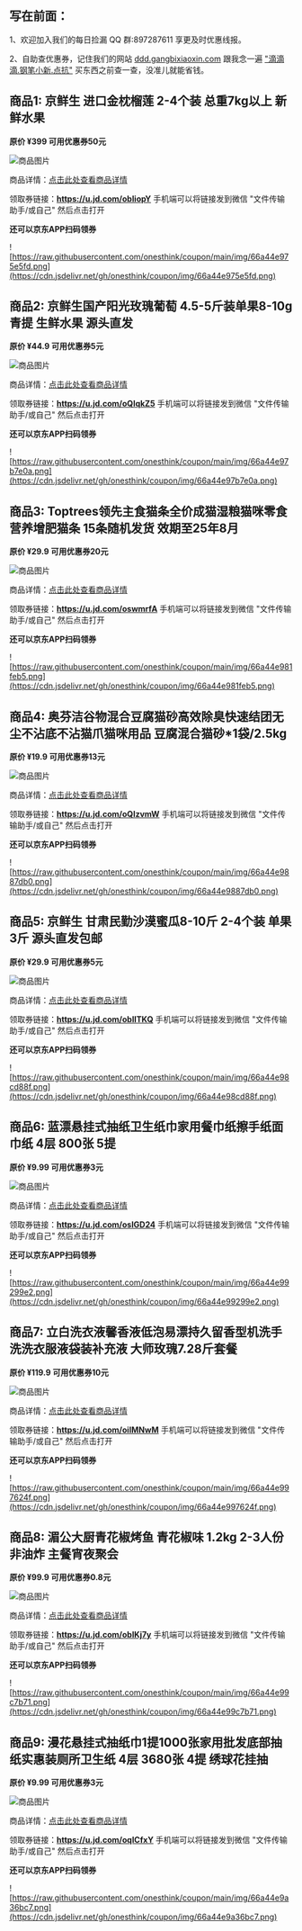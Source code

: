 ## 写在前面：

1、欢迎加入我们的每日捡漏 QQ 群:897287611 享更及时优惠线报。

2、自助查优惠券，记住我们的网站 [ddd.gangbixiaoxin.com](https://ddd.gangbixiaoxin.com) 跟我念一遍 ["滴滴滴.钢笔小新.点抗"](https://ddd.gangbixiaoxin.com) 买东西之前查一查，没准儿就能省钱。

## 商品1: 京鲜生 进口金枕榴莲 2-4个装 总重7kg以上 新鲜水果

**原价 ¥399 可用优惠券50元**

![商品图片](http://img14.360buyimg.com/n1/jfs/t1/1706/11/22010/98439/669726ccFcce94cd7/0efb739f4d612e46.jpg)

商品详情：[点击此处查看商品详情](https://union-click.jd.com/jdc?e=1003156031&amp;p=JF8BAZ8JK1olXDYCVV9dCUIVBmcIHVMlGVlaCgFtUQ5SQi0DBUVOBVlUAwoCFxBCHD1WR0VNGFJeSwcYVBYZQTVMFwcWHHBVVRkqXzdEUzd9ZgJGLmFRKQZUdCUVXiR6GC9pXXBbLSo5dxBARTMfW1dhJHZnIz06VD9IYz9_eCBKJXNlLTwECUl3S2d_eQJlGWV3LD4_QT9cYCcAbT9hKQR2DFc9ahJCQxl6fwtuPmVBIic1bzJ0cDF_fyxICH9DFT4kYyB1Z2tMYyJhP3JhKxkpYTtHdzZ7TGtcKXN1MAUBey5FfTZIe1xmJRhhUwgbBEcnAl8LGlsSVAAFUldYOHsXA19edVsUXAcDVFxVC0knAl8IHVgWXAMHVVxbAE8SM28AHGvC8L7X3u-IgPLDneffovzA1LrWytZtOHsUM28JGlkVWQEDVl5tOEsUM2w4RTUUDgEHXF9UWiVKSG1eQVlIWGgCUlZYC08QCm44GVoUXwQyZG4BCwphVG5PbAxpDlZaISMEWzhwUBJQEid7X1tJJl0pdEthWhZ8fyROCkBeZF5t)

领取券链接：**https://u.jd.com/obIiopY** 手机端可以将链接发到微信 "文件传输助手/或自己" 然后点击打开

**还可以京东APP扫码领券**

![https://raw.githubusercontent.com/onesthink/coupon/main/img/66a44e975e5fd.png](https://cdn.jsdelivr.net/gh/onesthink/coupon/img/66a44e975e5fd.png)

## 商品2: 京鲜生国产阳光玫瑰葡萄 4.5-5斤装单果8-10g 青提 生鲜水果 源头直发

**原价 ¥44.9 可用优惠券5元**

![商品图片](http://img14.360buyimg.com/n1/jfs/t1/50108/29/24538/85445/66a0bfa6F50da8c59/edac5cbd135bce4a.jpg)

商品详情：[点击此处查看商品详情](https://union-click.jd.com/jdc?e=1003156031&amp;p=JF8BAZ8JK1olXDYCVV9dCUgXCmcPH18lGVlaCgFtUQ5SQi0DBUVOBVlUAwoCFxBCHD1WR0VNGFJeSwcYVBYZQTVMFyt-OG1jKwMvWjYQWA96TiQSJHQFMzsHciUVZRtOcCJ3VA5yETcGfktQSjIfW1dhJHZnIz06Sj9uVT98QihWJXNmBzwECUlgS2d6eQIUGXBnLyw_CTtcdx0AbD9mDwR2HFYrahJ_BBgKbwhuPmVcIDctazxkaCp_GixICH9DFzgVXShzXiZUYyJhP3JhLxkpYStHdDZBTGsQB3p2VCQDVStBXyoWSylmG0JcBxcbBEcnAl8LGlsSVAAFUldYOHsXA19edVsUXAcHU1deD04nAl8IHVgWXAMHVVtcDE4SM28AHGvC8L7X3u-IgPLDneffovzA1LrWytZtOHsUM28JGlkVWQEDVl5tOEsUM2w4RTUUDgEHXV5cDSVKSG1eQV9IWWgCUlZYD08TBWk4GVoUXwQyZG4tYy58YhBVaQloWl1iJgsiDzJlBAhtQSF7X2B2EjUkakIfcyphQC0VGk9fZF5t)

领取券链接：**https://u.jd.com/oQIqkZ5** 手机端可以将链接发到微信 "文件传输助手/或自己" 然后点击打开

**还可以京东APP扫码领券**

![https://raw.githubusercontent.com/onesthink/coupon/main/img/66a44e97b7e0a.png](https://cdn.jsdelivr.net/gh/onesthink/coupon/img/66a44e97b7e0a.png)

## 商品3: Toptrees领先主食猫条全价成猫湿粮猫咪零食营养增肥猫条 15条随机发货 效期至25年8月

**原价 ¥29.9 可用优惠券20元**

![商品图片](http://img14.360buyimg.com/n1/jfs/t1/1112/15/21203/173777/669a35cdFede008e0/b2e2fdfdc1d653b2.jpg)

商品详情：[点击此处查看商品详情](https://union-click.jd.com/jdc?e=1003156031&amp;p=JF8BAdQJK1olXwIDUl1bDUkWAV8IGloRVAILVFhbDEwfBV9MRANLAjZbERscSkAJHTRQRA1CCVkdDwtCWhVLHTdNTwcKBENeCVAfUg8bAxVVRVJpP09mUwoEYzUSASx4GSZcAkViOlw4YAhtAjVsSxBJPlVDLzded1xXDxtxaz5hPgZBIjcpbD9ecDF-YglNOWV6Ej0VUix1ShdOeD5lO2FYNBc-akp0YSZaWzh3B2ZgVTYbfjJFYBhSZAxhJG5nIz0qSDwVZzxzfCcTOE5hIjkCViNFZRNqeDhiAnJaNy4pQTBJd21gcixmJkZ0PS40fBJzCxtxTT1hPnoHNAE5YT9lYDN_cgl3Kk9hESkkYBMnVTR1HDhDJBhgSho7AQlWcQxxTxhFPQoOZF9tC0oXBGYOHF0cWDYyVF5tSSUXAmwPH1wTXjYDZF5bC0gWBmoJHlsdXgQyVFZaOJy6u7qCqo6d5NKc3Inkr56ev7uWk2slbQUyVF9cCksTBG4KG2slXQUyV24DZkpEBW0LG1kTM1tJVggHDxRFbW8OE1gdWQQDVm5fCUoVAV84K1tvAFgLKDwUbExDWgR2HllWLQR_HQEeaCUVZgdLYVpPOVZJCD0OSTB-ABA4G2s)

领取券链接：**https://u.jd.com/oswmrfA** 手机端可以将链接发到微信 "文件传输助手/或自己" 然后点击打开

**还可以京东APP扫码领券**

![https://raw.githubusercontent.com/onesthink/coupon/main/img/66a44e981feb5.png](https://cdn.jsdelivr.net/gh/onesthink/coupon/img/66a44e981feb5.png)

## 商品4: 奥芬洁谷物混合豆腐猫砂高效除臭快速结团无尘不沾底不沾猫爪猫咪用品 豆腐混合猫砂*1袋/2.5kg

**原价 ¥19.9 可用优惠券13元**

![商品图片](http://img14.360buyimg.com/n1/jfs/t1/231797/31/23465/153934/6694f45fFbeb83e41/4d41ef4955b833cb.png)

商品详情：[点击此处查看商品详情](https://union-click.jd.com/jdc?e=1003156031&amp;p=JF8BAdwJK1olXwIDUlhfAEofAF8IGlsUVA4AUlpeCEoRA19MRANLAjZbERscSkAJHTRQRA1CCVkdDwtCWhVLHTdNTwcKBENeCVAfUg8beDlbY1thGVoBCxtaVjZJQhpKUx4TPFxpOgwldhxBaAwMfS5LOWB4IQ0-VlxXDxtxazliLgZdIAEPbjxOYCt_RC9NOWV6Ej0vVTl1ShdOey5lOWFYBhcpaktnYW5oWzhnAHBgHS4bfzlvZxtreAxhJG5nIy0mTT9IZw1zfCcTOE5hIjkCViNFZRNobxJTVWVrAjc-azRJdzd8ci9cNkNiHCo6fy93BBhQfCh2FFNcIzwicT9lYCh8cglxKXV1Cik0eC9sY3sKbk8XKDZyDAs9dEpqBQxOaTtjCVBYBBgdcyh3D2M4GmsWXAYFXVhaDkISM18IG2tUMwYEU1peDE8eM244G10WXgcHUV9YCkkRA18IE1wliqu6gdTs3cOu1_GAzOKyiI--gMDVOHsnAF8IGloXXQIFVVxdOHsXAF8LKwV7XFUKVF1cWk15XiQKTQETHgBsVFhbAUwfAWYJK1kUXAQAZG5tcx1Ee298XwcWAkMFCiMDST5VSyoOegF-M1R6KgkLYygTZRpWfz1vKFVhCm5dOA)

领取券链接：**https://u.jd.com/oQIzvmW** 手机端可以将链接发到微信 "文件传输助手/或自己" 然后点击打开

**还可以京东APP扫码领券**

![https://raw.githubusercontent.com/onesthink/coupon/main/img/66a44e9887db0.png](https://cdn.jsdelivr.net/gh/onesthink/coupon/img/66a44e9887db0.png)

## 商品5: 京鲜生 甘肃民勤沙漠蜜瓜8-10斤 2-4个装 单果3斤 源头直发包邮

**原价 ¥29.9 可用优惠券5元**

![商品图片](http://img14.360buyimg.com/n1/jfs/t1/229673/40/20575/105720/668769e3Ffdbd93ae/92a85c70923a6f06.jpg)

商品详情：[点击此处查看商品详情](https://union-click.jd.com/jdc?e=1003156031&amp;p=JF8BAZ8JK1olXDYCVV9cCU0eB2gJGFMlGVlaCgFtUQ5SQi0DBUVOBVlUAwoCFxBCHD1WR0VNGFJeSwcYVBYZQTVMFzpUXl13DVorVxZjeyZrSx1RDVp2Ny4eQCUVdwx4WiJTPVMFDB5afEhxBDIfW1dhJHZnIy06ST1-Zwh_aA5KJXNlLTwETklgS2dxeQFhGXJnLyw_CTdcdCcBcj9hDwR0Jlc_ahJ0QwxxQQhuPmVBICcpbj9keDB8QSxICH9DCjgWVTVzdB9BYyJhOHFLVAErYRlydxxdTGtvGFRkUV4_SStgBAhhHTppKVtrFioLBEcnAl8LGlsSVAAFUldYOHsXA19edVsUXAcHU1deD04nAl8IHVgWXAMHVVtYDkgQM28AHGvC8L7X3u-IgPLDneffovzA1LrWytZtOHsUM28JGlkVWQEDVl5tOEsUM2w4RTUUDgAKVwsICiVKSG1eQVJXFWgCUlhVDkgfBW44GVoUXwQyZG48SUhMdjYMbQRIKX5LNw4bTBtLdwx4WBN7X3JhJB8kTitCBDdIHC8WOwFfZF5t)

领取券链接：**https://u.jd.com/obIITKQ** 手机端可以将链接发到微信 "文件传输助手/或自己" 然后点击打开

**还可以京东APP扫码领券**

![https://raw.githubusercontent.com/onesthink/coupon/main/img/66a44e98cd88f.png](https://cdn.jsdelivr.net/gh/onesthink/coupon/img/66a44e98cd88f.png)

## 商品6: 蓝漂悬挂式抽纸卫生纸巾家用餐巾纸擦手纸面巾纸 4层 800张 5提

**原价 ¥9.99 可用优惠券3元**

![商品图片](http://img14.360buyimg.com/n1/jfs/t1/3109/38/22247/188740/669f84cdFce1ef278/56dcd6c89492d836.jpg)

商品详情：[点击此处查看商品详情](https://union-click.jd.com/jdc?e=1003156031&amp;p=JF8BAa4JK1olXwQAV1hYDU0UAV8IGlsUWw4BUFdUCUITAV9MRANLAjZbERscSkAJHTRQRA1CCVkdDwtCWhVLHTdNTwcKBENeCVAfUg8bRBNrWitLWHsCUgAYfR1jfxloUh9gXAMKOlxbCiBrejpsTQtPOG4AIRUpfFxXDxtxazliLn1dIFw5WzJkZDN_YidNOWVqEioVVTJ1SgtOey5lPWFbMBcrekpwYW5oWzhnAHFgHSIbfEl_YBhReAxhJGJSIAcqTTxIVQ9zfSdrClllICkqAUl1WwdQbDhyHnB7AjkkezxVd258D1lgbXxZMhsgWjYVYD0LGA4XNlN9Kw08bjsbD18JK1gUXQELUllbAU4nM28IKxp7XQULVF5bD0knAl8IHVgWXAMHVVtbDk4VM28AHGvC8L7X3u-IgPLDneffovzA1LrWytZtOHsUM28JGlkVWQEDVl5tOEsUM2w4RTUUDgEHAF9YCSVKSG1eQQgRVGgCUlZYDEsfBmc4GVoUXwQyZG4adChWczENZlsTA0N3AiohfiteRxoJHlN7XwAAPyIkXS9BUzVtc1lgFnJ2ZF5t)

领取券链接：**https://u.jd.com/osIGD24** 手机端可以将链接发到微信 "文件传输助手/或自己" 然后点击打开

**还可以京东APP扫码领券**

![https://raw.githubusercontent.com/onesthink/coupon/main/img/66a44e99299e2.png](https://cdn.jsdelivr.net/gh/onesthink/coupon/img/66a44e99299e2.png)

## 商品7: 立白洗衣液馨香液低泡易漂持久留香型机洗手洗洗衣服液袋装补充液 大师玫瑰7.28斤套餐

**原价 ¥119.9 可用优惠券10元**

![商品图片](http://img14.360buyimg.com/n1/jfs/t1/216374/33/41333/228602/6655844eF8aef6b6c/7a2a762e9f938a2f.jpg)

商品详情：[点击此处查看商品详情](https://union-click.jd.com/jdc?e=1003156031&amp;p=JF8BAdwJK1olXgMLVF1fDEkeCl8IGlsUWA4GUV1fDk0XAl9MRANLAjZbERscSkAJHTRQRA1CCVkdDwtCWhVLHTdNTwcKBENeCVAfUg8beRxcUhhhC2ADExxYTU1sQR9rYyRRCnByOlwndQpkYglxTgVGJWVrDw0JClxXDxtxazliLnFdIyc9azxeeC58YitNOWJQEiovVTh1Sj1OeD5mL2FYPBcrekpzYSZwWy9NB2NgHT4ba0l_YRhBeAxhJGJmLT0UVzxIazxzfCcTOE5hIjkCViNFZRNqYihxWHB7MDw-bDcRdAZacjhMCEF0PQsqfCh0Xwx6czx1OXlFNxYlaDxfYCh8cj9yKl8CCCgkWiJsY3sKbk8XKDYHHSwmDxNhdgxzYVNeKmJmHQMbCilnD2M4GmsWXAYFXVhaDkISM18IG2tUMwYDUF1ZDUIXM244G10WXgcHUV9YAE8XBV8IE1wliqu6gdTs3cOu1_GAzOKyiI--gMDVOHsnAF8IGloXXQIFVVxdOHsXAF8LKwV7XFUKVFheWkJ5XiQKTQFHBVNsVFhbAEsVC2gJK1kUXAQAZG5tcjhDSix8TT0UGkQHEVgmSjt0exBMTC1lMwR4KR8uaS1uVjFbYzh8BlVWVm5dOA)

领取券链接：**https://u.jd.com/oiIMNwM** 手机端可以将链接发到微信 "文件传输助手/或自己" 然后点击打开

**还可以京东APP扫码领券**

![https://raw.githubusercontent.com/onesthink/coupon/main/img/66a44e997624f.png](https://cdn.jsdelivr.net/gh/onesthink/coupon/img/66a44e997624f.png)

## 商品8: 湄公大厨青花椒烤鱼 青花椒味 1.2kg 2-3人份 非油炸 主餐宵夜聚会

**原价 ¥99.9 可用优惠券0.8元**

![商品图片](http://img14.360buyimg.com/n1/jfs/t1/196478/39/46802/145962/6662c115F73adeaaa/68eb21c765f56860.jpg)

商品详情：[点击此处查看商品详情](https://union-click.jd.com/jdc?e=1003156031&amp;p=JF8BAbUJK1olXwIDU1dUDkMSCl8IGloVXgcGVFlVDkgnRzBQRQQlBENHFRxWFlVMWzBeTA9KQl1XSwwDVFVPRjtUBAJQAVsMFgQZBD1pSjpUXzJJBHYLAQU5cht8fgxgaQVJDWgAJjkmdg5fShV-RANWWgFKIVxKSEdjeh9tbDhAGXF7IDkkazBVexpsfzlMLQRhJlYqahFnRxttYzJ3FGJJIDxUbS9ja21oaVJGP18DQF0qazJvZxRreBhjJFxgIBcuSD8WdDJdYhpWO05UNzwufw5vehtqbzhqH3J7JDsqewJAMzRPUz0XJn9bNiInfjF_YitUeQZjCVAOWG5cOEgWA2gBHVwTVAMyZF5dOAl51Oe9z--IiZOUgOHE3cC81MemzcyabQcyVFheC0oSBm4MG1wdXDYCXFlt3-av1uW5ztOsiZiKg-f63cKr1_GAK2slXjYCVV9fCE8QAm0IK2sVXjYBZAAzCRgRAW5bTw97AE0AAgQJDwx5A2kAGVISVQ8AZFxcCUkVM184bSVcCFpGPQIEeEJCWAtySzBoPm5wCgINZkllZBR2XhNcJ3BdDB1aDwNiAV8IKw)

领取券链接：**https://u.jd.com/obIKj7y** 手机端可以将链接发到微信 "文件传输助手/或自己" 然后点击打开

**还可以京东APP扫码领券**

![https://raw.githubusercontent.com/onesthink/coupon/main/img/66a44e99c7b71.png](https://cdn.jsdelivr.net/gh/onesthink/coupon/img/66a44e99c7b71.png)

## 商品9: 漫花悬挂式抽纸巾1提1000张家用批发底部抽纸实惠装厕所卫生纸 4层 3680张 4提 绣球花挂抽

**原价 ¥9.99 可用优惠券3元**

![商品图片](http://img14.360buyimg.com/n1/jfs/t1/72809/22/24520/168546/66a0c671F6d8a028f/bc79985c651b55e7.jpg)

商品详情：[点击此处查看商品详情](https://union-click.jd.com/jdc?e=1003156031&amp;p=JF8BAa4JK1olXwIDXVxfCU8RAF8IGlsUWwECXV1bAEMVAV9MRANLAjZbERscSkAJHTRQRA1CCVkdDwtCWhVLHTdNTwcKBENeCVAfUg8bCjhwaF8TLll2PAVYQDdlAWd3cFMRBFx_OlwHVTRAfRANYQMUIG9aEx1YQVxXDxtxazliLn1cICcLaz9eSjB8RCdNOWVqEioVVTJ1SgtOey5lPWFbMBcrekpwYW5oWzhnAHFgHSIbfEl_YBhReAxhJGJSIAcqTTxIVQ9zfSdrClllICkqAUl1WwdQbDhyHnB7AjkkezxVd258D1lgbWdiMQsYby9MYCl2ZQIWIUQGFCkhbSsbD18JK1gUXQELUllbAU4nM28IKxp7XQMEV19fCksnAl8IHVgWXAMHVVpfDUkSM28AHGvC8L7X3u-IgPLDneffovzA1LrWytZtOHsUM28JGlkVWQEDVl5tOEsUM2w4RTUUDgAAVQ0JXCVKSG1eQQxOD2gCUlZfAU0XBm44GVoUXwQyZG5UXzNkB2l7RC99BgNKKCxfADR8C2tRQSZ7X1xfKwkjd05tW251cgNSHgNLZF5t)

领取券链接：**https://u.jd.com/oqICfxY** 手机端可以将链接发到微信 "文件传输助手/或自己" 然后点击打开

**还可以京东APP扫码领券**

![https://raw.githubusercontent.com/onesthink/coupon/main/img/66a44e9a36bc7.png](https://cdn.jsdelivr.net/gh/onesthink/coupon/img/66a44e9a36bc7.png)

